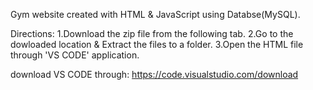 Gym website created with HTML & JavaScript using Databse(MySQL). 

Directions: 1.Download the zip file from the following tab. 2.Go to the dowloaded location & Extract the files to a folder. 3.Open the HTML file through 'VS CODE' application.

download VS CODE through: https://code.visualstudio.com/download
